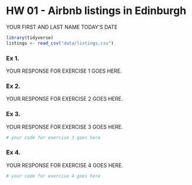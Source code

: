 HW 01 - Airbnb listings in Edinburgh
================
YOUR FIRST AND LAST NAME
TODAY’S DATE

``` r
library(tidyverse)
listings <- read_csv("data/listings.csv")
```

### Ex 1.

YOUR RESPONSE FOR EXERCISE 1 GOES HERE.

### Ex 2.

YOUR RESPONSE FOR EXERCISE 2 GOES HERE.

### Ex 3.

YOUR RESPONSE FOR EXERCISE 3 GOES HERE.

``` r
# your code for exercise 3 goes here
```

### Ex 4.

YOUR RESPONSE FOR EXERCISE 4 GOES HERE.

``` r
# your code for exercise 4 goes here
```
